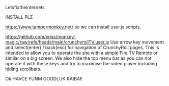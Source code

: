 Letsfixtheinternets

INSTALL PLZ

https://www.tampermonkey.net/ so we can install user.js scripts.

https://github.com/xriss/monkey-magic/raw/refs/heads/main/crunchyrollTV.user.js 
Use arrow key movement and select(enter) / back(esc) for navigation of 
CrunchyRoll pages. This is intended to allow you to operate the site 
with a simple Fire TV Remote or similar on a big screen. We also hide 
the top menu bar as you can not operate it with these keys and try to 
maximise the video player including hiding scrollbars.


Ok HAVCE FUNM GOODLUK KAIBAI!
